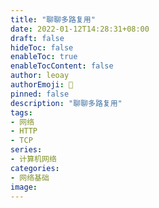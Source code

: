 ```yaml
---
title: "聊聊多路复用"
date: 2022-01-12T14:28:31+08:00
draft: false
hideToc: false
enableToc: true
enableTocContent: false
author: leoay
authorEmoji: 🎅
pinned: false
description: "聊聊多路复用"
tags:
- 网络
- HTTP
- TCP
series:
- 计算机网络
categories:
- 网络基础
image: 
---
```


